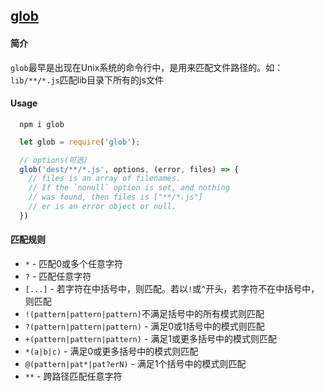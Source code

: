 ## [glob](https://www.npmjs.com/package/glob)

#### 简介
`glob`最早是出现在Unix系统的命令行中，是用来匹配文件路径的。如：`lib/**/*.js`匹配lib目录下所有的js文件

#### Usage
```base
  npm i glob
```

```js
  let glob = require('glob');

  // options(可选)
  glob('dest/**/*.js', options, (error, files) => {
    // files is an array of filenames.
    // If the `nonull` option is set, and nothing
    // was found, then files is ["**/*.js"]
    // er is an error object or null.
  })
```

#### 匹配规则
- `*` - 匹配0或多个任意字符
- `?` - 匹配任意字符
- `[...]` - 若字符在中括号中，则匹配。若以`!`或`^`开头，若字符不在中括号中，则匹配
- `!(pattern|pattern|pattern)`不满足括号中的所有模式则匹配
- `?(pattern|pattern|pattern)` - 满足0或1括号中的模式则匹配
- `+(pattern|pattern|pattern)` - 满足1或更多括号中的模式则匹配
- `*(a|b|c)` - 满足0或更多括号中的模式则匹配
- `@(pattern|pat*|pat?erN)` - 满足1个括号中的模式则匹配
- `**` - 跨路径匹配任意字符
